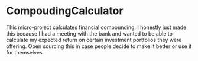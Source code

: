 # CompoudingCalculator
 This micro-project calculates financial compounding. I honestly just made this because I had a meeting with the bank and wanted to be able to calculate my expected return on certain investment portfolios they were offering. Open sourcing this in case people decide to make it better or use it for themselves.
